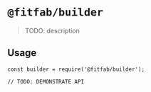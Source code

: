 # `@fitfab/builder`

> TODO: description

## Usage

```
const builder = require('@fitfab/builder');

// TODO: DEMONSTRATE API
```
